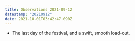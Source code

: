 ```yaml
---
title: Observations 2021-09-12
datestamp: "20210912"
date: 2021-10-01T03:42:47.090Z
---
```

- The last day of the festival, and a swift, smooth load-out.